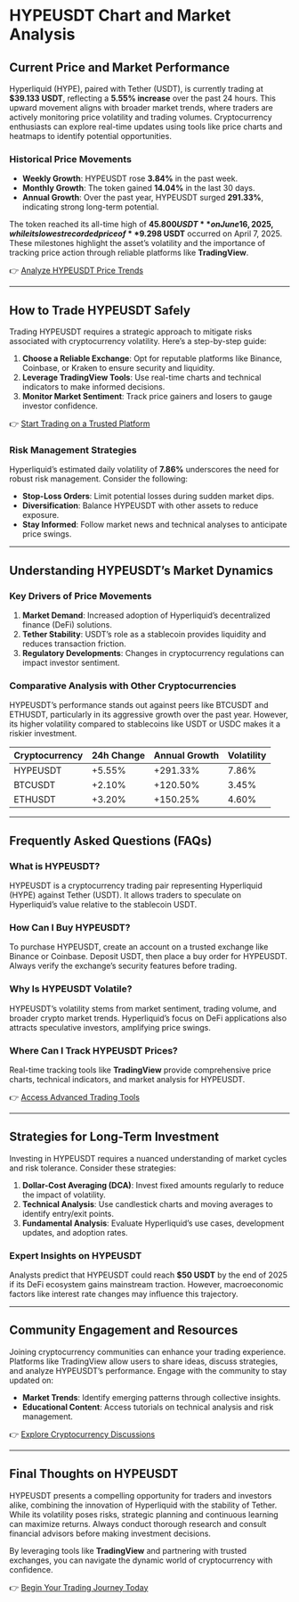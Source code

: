 # HYPEUSDT Chart and Market Analysis  

## Current Price and Market Performance  
Hyperliquid (HYPE), paired with Tether (USDT), is currently trading at **$39.133 USDT**, reflecting a **5.55% increase** over the past 24 hours. This upward movement aligns with broader market trends, where traders are actively monitoring price volatility and trading volumes. Cryptocurrency enthusiasts can explore real-time updates using tools like price charts and heatmaps to identify potential opportunities.  

### Historical Price Movements  
- **Weekly Growth**: HYPEUSDT rose **3.84%** in the past week.  
- **Monthly Growth**: The token gained **14.04%** in the last 30 days.  
- **Annual Growth**: Over the past year, HYPEUSDT surged **291.33%**, indicating strong long-term potential.  

The token reached its all-time high of **$45.800 USDT** on June 16, 2025, while its lowest recorded price of **$9.298 USDT** occurred on April 7, 2025. These milestones highlight the asset’s volatility and the importance of tracking price action through reliable platforms like **TradingView**.  

👉 [Analyze HYPEUSDT Price Trends](https://bit.ly/okx-bonus)  

---

## How to Trade HYPEUSDT Safely  
Trading HYPEUSDT requires a strategic approach to mitigate risks associated with cryptocurrency volatility. Here’s a step-by-step guide:  

1. **Choose a Reliable Exchange**: Opt for reputable platforms like Binance, Coinbase, or Kraken to ensure security and liquidity.  
2. **Leverage TradingView Tools**: Use real-time charts and technical indicators to make informed decisions.  
3. **Monitor Market Sentiment**: Track price gainers and losers to gauge investor confidence.  

👉 [Start Trading on a Trusted Platform](https://bit.ly/okx-bonus)  

### Risk Management Strategies  
Hyperliquid’s estimated daily volatility of **7.86%** underscores the need for robust risk management. Consider the following:  
- **Stop-Loss Orders**: Limit potential losses during sudden market dips.  
- **Diversification**: Balance HYPEUSDT with other assets to reduce exposure.  
- **Stay Informed**: Follow market news and technical analyses to anticipate price swings.  

---

## Understanding HYPEUSDT’s Market Dynamics  
### Key Drivers of Price Movements  
1. **Market Demand**: Increased adoption of Hyperliquid’s decentralized finance (DeFi) solutions.  
2. **Tether Stability**: USDT’s role as a stablecoin provides liquidity and reduces transaction friction.  
3. **Regulatory Developments**: Changes in cryptocurrency regulations can impact investor sentiment.  

### Comparative Analysis with Other Cryptocurrencies  
HYPEUSDT’s performance stands out against peers like BTCUSDT and ETHUSDT, particularly in its aggressive growth over the past year. However, its higher volatility compared to stablecoins like USDT or USDC makes it a riskier investment.  

| Cryptocurrency | 24h Change | Annual Growth | Volatility |  
|----------------|------------|---------------|------------|  
| HYPEUSDT       | +5.55%     | +291.33%      | 7.86%      |  
| BTCUSDT        | +2.10%     | +120.50%      | 3.45%      |  
| ETHUSDT        | +3.20%     | +150.25%      | 4.60%      |  

---

## Frequently Asked Questions (FAQs)  

### **What is HYPEUSDT?**  
HYPEUSDT is a cryptocurrency trading pair representing Hyperliquid (HYPE) against Tether (USDT). It allows traders to speculate on Hyperliquid’s value relative to the stablecoin USDT.  

### **How Can I Buy HYPEUSDT?**  
To purchase HYPEUSDT, create an account on a trusted exchange like Binance or Coinbase. Deposit USDT, then place a buy order for HYPEUSDT. Always verify the exchange’s security features before trading.  

### **Why Is HYPEUSDT Volatile?**  
HYPEUSDT’s volatility stems from market sentiment, trading volume, and broader crypto market trends. Hyperliquid’s focus on DeFi applications also attracts speculative investors, amplifying price swings.  

### **Where Can I Track HYPEUSDT Prices?**  
Real-time tracking tools like **TradingView** provide comprehensive price charts, technical indicators, and market analysis for HYPEUSDT.  

👉 [Access Advanced Trading Tools](https://bit.ly/okx-bonus)  

---

## Strategies for Long-Term Investment  
Investing in HYPEUSDT requires a nuanced understanding of market cycles and risk tolerance. Consider these strategies:  

1. **Dollar-Cost Averaging (DCA)**: Invest fixed amounts regularly to reduce the impact of volatility.  
2. **Technical Analysis**: Use candlestick charts and moving averages to identify entry/exit points.  
3. **Fundamental Analysis**: Evaluate Hyperliquid’s use cases, development updates, and adoption rates.  

### Expert Insights on HYPEUSDT  
Analysts predict that HYPEUSDT could reach **$50 USDT** by the end of 2025 if its DeFi ecosystem gains mainstream traction. However, macroeconomic factors like interest rate changes may influence this trajectory.  

---

## Community Engagement and Resources  
Joining cryptocurrency communities can enhance your trading experience. Platforms like TradingView allow users to share ideas, discuss strategies, and analyze HYPEUSDT’s performance. Engage with the community to stay updated on:  
- **Market Trends**: Identify emerging patterns through collective insights.  
- **Educational Content**: Access tutorials on technical analysis and risk management.  

👉 [Explore Cryptocurrency Discussions](https://bit.ly/okx-bonus)  

---

## Final Thoughts on HYPEUSDT  
HYPEUSDT presents a compelling opportunity for traders and investors alike, combining the innovation of Hyperliquid with the stability of Tether. While its volatility poses risks, strategic planning and continuous learning can maximize returns. Always conduct thorough research and consult financial advisors before making investment decisions.  

By leveraging tools like **TradingView** and partnering with trusted exchanges, you can navigate the dynamic world of cryptocurrency with confidence.  

👉 [Begin Your Trading Journey Today](https://bit.ly/okx-bonus)